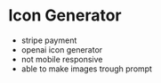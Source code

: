 # Icon Generator 
- stripe payment
- openai icon generator
- not mobile responsive 
- able to make images trough prompt